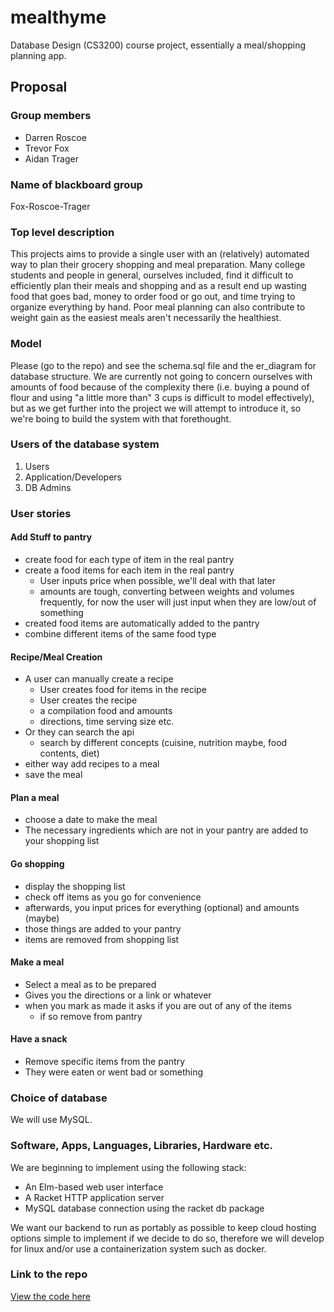 # mealthyme
Database Design (CS3200) course project, essentially a meal/shopping planning app.


## Proposal

### Group members

* Darren Roscoe
* Trevor Fox
* Aidan Trager

### Name of blackboard group

Fox-Roscoe-Trager

### Top level description

This projects aims to provide a single user with an (relatively) automated way to plan their grocery shopping and meal preparation. Many college students and people in general, ourselves included, find it difficult to efficiently plan their meals and shopping and as a result end up wasting food that goes bad, money to order food or go out, and time trying to organize everything by hand. Poor meal planning can also contribute to weight gain as the easiest meals aren't necessarily the healthiest.

### Model

Please (go to the repo) and see the schema.sql file and the er_diagram for database structure. We are currently not going to concern ourselves with amounts of food because of the complexity there (i.e. buying a pound of flour and using "a little more than" 3 cups is difficult to model effectively), but as we get further into the project we will attempt to introduce it, so we're boing to build the system with that forethought.

### Users of the database system

1. Users
2. Application/Developers
3. DB Admins

### User stories

#### Add Stuff to pantry

* create food for each type of item in the real pantry
* create a food items for each item in the real pantry
    * User inputs price when possible, we'll deal with that later
    * amounts are tough, converting between weights and volumes frequently, for now the user will just input when they are low/out of something
* created food items are automatically added to the pantry
* combine different items of the same food type

#### Recipe/Meal Creation

* A user can manually create a recipe
    * User creates food for items in the recipe
    * User creates the recipe
    * a compilation food and amounts
    * directions, time serving size etc.
* Or they can search the api
    * search by different concepts (cuisine, nutrition maybe, food contents, diet)
* either way add recipes to a meal
* save the meal


#### Plan a meal

* choose a date to make the meal
* The necessary ingredients which are not in your pantry are added to your shopping list

#### Go shopping

* display the shopping list
* check off items as you go for convenience
* afterwards, you input prices for everything (optional) and amounts (maybe)
* those things are added to your pantry
* items are removed from shopping list

#### Make a meal

* Select a meal as to be prepared
* Gives you the directions or a link or whatever
* when you mark as made it asks if you are out of any of the items
    * if so remove from pantry

#### Have a snack

* Remove specific items from the pantry
* They were eaten or went bad or something

### Choice of database

We will use MySQL.

### Software, Apps, Languages, Libraries, Hardware etc.

We are beginning to implement using the following stack:
* An Elm-based web user interface
* A Racket HTTP application server
* MySQL database connection using the racket db package

We want our backend to run as portably as possible to keep cloud hosting options simple to implement if we decide to do so, therefore we will develop for linux and/or use a containerization system such as docker.

### Link to the repo

[View the code here](https://github.com/Roscode/mealthyme)
